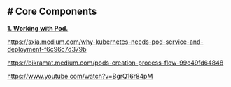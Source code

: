 ## **# Core Components**

**[1. Working with Pod.](https://github.com/nbthanh98/study/blob/master/learn-k8s/1.k8s-overview/K8S_OVERVIEW.md)** 

https://sxia.medium.com/why-kubernetes-needs-pod-service-and-deployment-f6c96c7d379b

https://bikramat.medium.com/pods-creation-process-flow-99c49fd64848

https://www.youtube.com/watch?v=BgrQ16r84pM